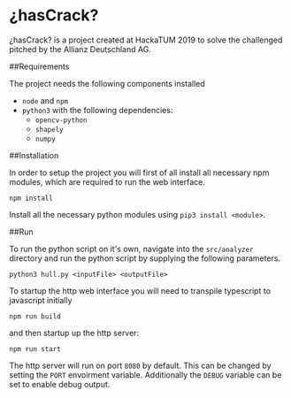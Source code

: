 # ¿hasCrack?

¿hasCrack? is a project created at HackaTUM 2019 to solve the challenged pitched by the Allianz Deutschland AG.

##Requirements

The project needs the following components installed
* `node` and `npm`
* `python3` with the following dependencies:
    * `opencv-python`
    * `shapely`
    * `numpy`

##Installation

In order to setup the project you will first of all install all necessary npm modules,
which are required to run the web interface.
```
npm install
```

Install all the necessary python modules using `pip3 install <module>`.

##Run

To run the python script on it's own, navigate into the `src/analyzer` directory and run
the python script by supplying the following parameters.
```
python3 hull.py <inputFile> <outputFile>
```

To startup the http web interface you will need to transpile typescript to javascript initially
```
npm run build
```
and then startup up the http server:
```
npm run start
```

The http server will run on port `8080` by default. This can be changed by setting the `PORT` envoirment
variable. Additionally the `DEBUG` variable can be set to enable debug output.
